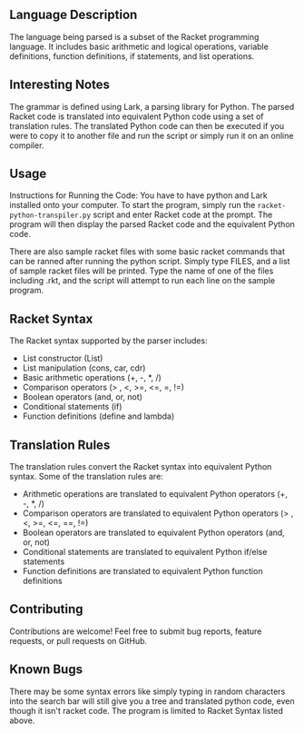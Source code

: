 ## Language Description

The language being parsed is a subset of the Racket programming language. It includes basic arithmetic and logical operations, variable definitions, function definitions, if statements, and list operations.

## Interesting Notes

The grammar is defined using Lark, a parsing library for Python. The parsed Racket code is translated into equivalent Python code using a set of translation rules. The translated Python code can then be executed if you were to copy it to another file and run the script or simply run it on an online compiler.

## Usage

Instructions for Running the Code:
You have to have python and Lark installed onto your computer. To start the program, simply run the `racket-python-transpiler.py` script and enter Racket code at the prompt. The program will then display the parsed Racket code and the equivalent Python code.

There are also sample racket files with some basic racket commands that can be ranned after running the python script. Simply type FILES, and a list of sample racket files will be printed. Type the name of one of the files including .rkt, and the script will attempt to run each line on the sample program.

## Racket Syntax

The Racket syntax supported by the parser includes:

- List constructor (List)
- List manipulation (cons, car, cdr)
- Basic arithmetic operations (+, -, *, /)
- Comparison operators (> , <, >=, <=, =, !=)
- Boolean operators (and, or, not)
- Conditional statements (if)
- Function definitions (define and lambda)

## Translation Rules

The translation rules convert the Racket syntax into equivalent Python syntax. Some of the translation rules are:

- Arithmetic operations are translated to equivalent Python operators (+, -, *, /)
- Comparison operators are translated to equivalent Python operators (> , <, >=, <=, ==, !=)
- Boolean operators are translated to equivalent Python operators (and, or, not)
- Conditional statements are translated to equivalent Python if/else statements
- Function definitions are translated to equivalent Python function definitions

## Contributing

Contributions are welcome! Feel free to submit bug reports, feature requests, or pull requests on GitHub.

## Known Bugs

There may be some syntax errors like simply typing in random characters into the search bar will still give you a tree and translated python code, even though it isn't racket code. The program is limited to Racket Syntax listed above. 
